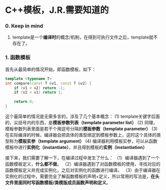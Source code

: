 # C++模板，J.R.需要知道的

### 0. Keep in mind

1. template是一个**编译时**的概念/机制，在得到可执行文件之后，template就不存在了。

### 1. 函数模板

首先从最简单的情况开始，即函数模板，如下：

```c++
template <typename T>
int compare(const T &v1, const T &v2) {
    if (v1 < v2) return -1;
    if (v2 < v1) return 1;
    
    return 0;
}
```

这个最简单的情况是无需多言的，涉及了几个基本概念：
(1) template关键字后面的，尖括号内的东西，是**模板参数列表（template parameter list）**
(2) 同理，模板参数列表里面是若干个用逗号分隔的**模板参数（template parameter）**
(3) 在实际编译的时候，编译器会把具体的类型绑定到模板参数上，这时这个具体的类型称为**模板实参（template argument）**
(4) 编译器利用模板实参，可以从函数模板中进行**实例化（instantiate）**，并且得到模板的**实例（instantiation）**

接下来，我们需要了解一下，在编译过程中发生了什么：
（1）编译器遇到了一个函数模板定义，**什么都不做**。
（2）编译器遇到了对函数模板的使用，寻找对应的函数模板定义并完成实例化，之后对实例化的函数进行编译。
（3）由于编译器在实例化的过程中，需要完全了解函数模板的声明+定义，所以常用的写法是，**在头文件里面同时写函数模板/类模版成员函数声明和定义**。





